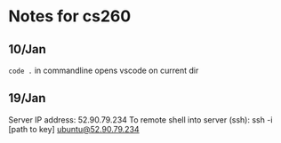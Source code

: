 # Notes for cs260
## 10/Jan
`code .` in commandline opens vscode on current dir
## 19/Jan
Server IP address: 52.90.79.234
To remote shell into server (ssh): ssh -i [path to key] ubuntu@52.90.79.234
